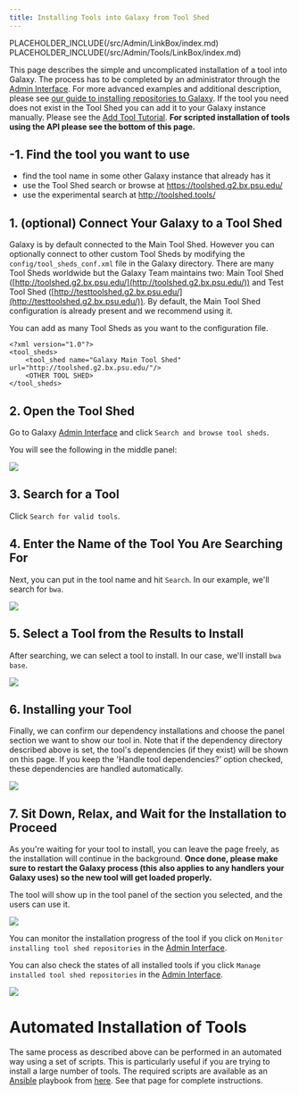 ```yaml
---
title: Installing Tools into Galaxy from Tool Shed
---
```

PLACEHOLDER_INCLUDE(/src/Admin/LinkBox/index.md)
PLACEHOLDER_INCLUDE(/src/Admin/Tools/LinkBox/index.md)


This page describes the simple and uncomplicated installation of a tool into Galaxy. The process has to be completed by an administrator through the [Admin Interface](/src/Admin/Interface/index.md). For more advanced examples and additional description, please see [our guide to installing repositories to Galaxy](/src/ToolShed/InstallingRepositoriesToGalaxy/index.md).
If the tool you need does not exist in the Tool Shed you can add it to your Galaxy instance manually. Please see the [Add Tool Tutorial](/src/Admin/Tools/AddToolTutorial/index.md).
**For scripted installation of tools using the API please see the bottom of this page.**

## -1. Find the tool you want to use

* find the tool name in some other Galaxy instance that already has it
* use the Tool Shed search or browse at https://toolshed.g2.bx.psu.edu/
* use the experimental search at http://toolshed.tools/

## 1. (optional) Connect Your Galaxy to a Tool Shed

Galaxy is by default connected to the Main Tool Shed. However you can optionally connect to other custom Tool Sheds by modifying the `config/tool_sheds_conf.xml` file in the Galaxy directory. There are many Tool Sheds worldwide but the Galaxy Team maintains two: Main Tool Shed ([http://toolshed.g2.bx.psu.edu/](http://toolshed.g2.bx.psu.edu/)) and Test Tool Shed ([http://testtoolshed.g2.bx.psu.edu/](http://testtoolshed.g2.bx.psu.edu/)). By default, the Main Tool Shed configuration is already present and we recommend using it.

You can add as many Tool Sheds as you want to the configuration file.
```
<?xml version="1.0"?>
<tool_sheds>
    <tool_shed name="Galaxy Main Tool Shed" url="http://toolshed.g2.bx.psu.edu/"/>
    <OTHER TOOL SHED>
</tool_sheds>
```


## 2. Open the Tool Shed

Go to Galaxy [Admin Interface](/src/Admin/Interface/index.md) and click `Search and browse tool sheds`.

You will see the following in the middle panel:

![](/src/Admin/Tools/AddToolFromToolShedTutorial/connected_toolsheds.png)

## 3. Search for a Tool

Click `Search for valid tools`.

## 4. Enter the Name of the Tool You Are Searching For

Next, you can put in the tool name and hit `Search`.  In our example, we'll search for `bwa`.  

![](/src/Admin/Tools/AddToolFromToolShedTutorial/search_valid_tools.png)

## 5. Select a Tool from the Results to Install

After searching, we can select a tool to install.  In our case, we'll install `bwa base`.

![](/src/Admin/Tools/AddToolFromToolShedTutorial/install_bwa.png)

## 6. Installing your Tool

Finally, we can confirm our dependency installations and choose the panel section we want to show our tool in.  Note that if the dependency directory described above is set, the tool's dependencies (if they exist) will be shown on this page.  If you keep the 'Handle tool dependencies?' option checked, these dependencies are handled automatically.

![](/src/Admin/Tools/AddToolFromToolShedTutorial/select_section.png)

## 7. Sit Down, Relax, and Wait for the Installation to Proceed

As you're waiting for your tool to install, you can leave the page freely, as the installation will continue in the background. **Once done, please make sure to restart the Galaxy process (this also applies to any handlers your Galaxy uses) so the new tool will get loaded properly.**

The tool will show up in the tool panel of the section you selected, and the users can use it.

![](/src/Admin/Tools/AddToolFromToolShedTutorial/tool_installation.png)

You can monitor the installation progress of the tool if you click on `Monitor installing tool shed repositories` in the [Admin Interface](/src/Admin/Interface/index.md).

You can also check the states of all installed tools if you click `Manage installed tool shed repositories` in the [Admin Interface](/src/Admin/Interface/index.md).

![](/src/Admin/Tools/AddToolFromToolShedTutorial/repo_status.png)

# Automated Installation of Tools

The same process as described above can be performed in an automated way using a set of scripts. This is particularly useful if you are trying to install a large number of tools. The required scripts are available as an [Ansible](http://www.ansible.com/home) playbook from [here](https://github.com/afgane/galaxy-tools-playbook). See that page for complete instructions.
